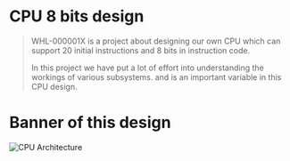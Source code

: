 # CPU 8 bits design
> WHL-000001X is a project about designing our own CPU which can support 20 initial instructions and 8 bits in instruction code.
>
> In this project we have put a lot of effort into understanding the workings of various subsystems. and is an important variable in this CPU design.

# Banner of this design
![CPU Architecture](https://github.com/KidsadakornNuallaoong/CPU-8bits-Design/assets/121489701/a6db6776-34ca-4291-98c2-73e32243823e)
